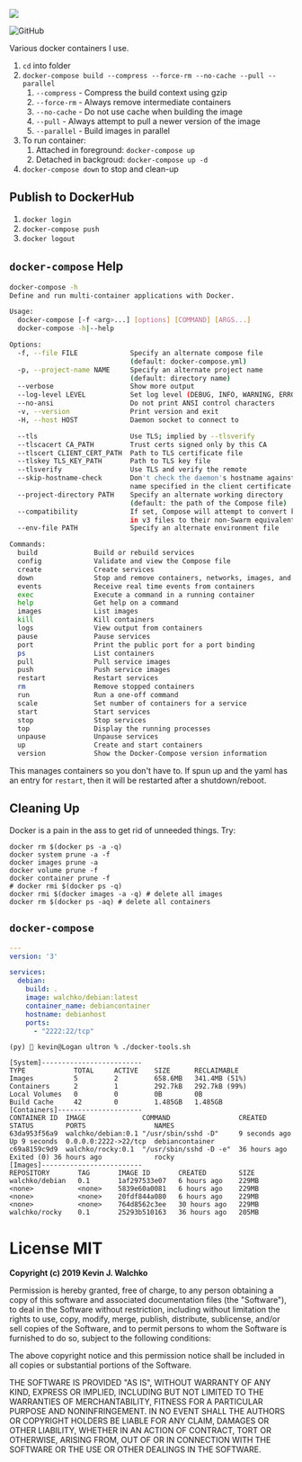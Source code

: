 ![](https://static0.srcdn.com/wordpress/wp-content/uploads/Ultron-Marvel-Comics-Annihilation-Conquest-5.jpg?q=50&fit=crop&w=740&h=389)

![GitHub](https://img.shields.io/github/license/walchko/ultron)

Various docker containers I use.

1. `cd` into folder
1. `docker-compose build --compress --force-rm --no-cache --pull --parallel`
    1. `--compress` - Compress the build context using gzip
    2. `--force-rm` - Always remove intermediate containers
    3. `--no-cache` - Do not use cache when building the image
    4. `--pull` - Always attempt to pull a newer version of the image
    5. `--parallel` - Build images in parallel
1. To run container:
    1. Attached in foreground: `docker-compose up`
    1. Detached in backgroud: `docker-compose up -d`
1. `docker-compose down` to stop and clean-up

## Publish to DockerHub

1. `docker login`
1. `docker-compose push`
1. `docker logout`

## `docker-compose` Help

```bash
docker-compose -h
Define and run multi-container applications with Docker.

Usage:
  docker-compose [-f <arg>...] [options] [COMMAND] [ARGS...]
  docker-compose -h|--help

Options:
  -f, --file FILE             Specify an alternate compose file
                              (default: docker-compose.yml)
  -p, --project-name NAME     Specify an alternate project name
                              (default: directory name)
  --verbose                   Show more output
  --log-level LEVEL           Set log level (DEBUG, INFO, WARNING, ERROR, CRITICAL)
  --no-ansi                   Do not print ANSI control characters
  -v, --version               Print version and exit
  -H, --host HOST             Daemon socket to connect to

  --tls                       Use TLS; implied by --tlsverify
  --tlscacert CA_PATH         Trust certs signed only by this CA
  --tlscert CLIENT_CERT_PATH  Path to TLS certificate file
  --tlskey TLS_KEY_PATH       Path to TLS key file
  --tlsverify                 Use TLS and verify the remote
  --skip-hostname-check       Don't check the daemon's hostname against the
                              name specified in the client certificate
  --project-directory PATH    Specify an alternate working directory
                              (default: the path of the Compose file)
  --compatibility             If set, Compose will attempt to convert keys
                              in v3 files to their non-Swarm equivalent
  --env-file PATH             Specify an alternate environment file

Commands:
  build              Build or rebuild services
  config             Validate and view the Compose file
  create             Create services
  down               Stop and remove containers, networks, images, and volumes
  events             Receive real time events from containers
  exec               Execute a command in a running container
  help               Get help on a command
  images             List images
  kill               Kill containers
  logs               View output from containers
  pause              Pause services
  port               Print the public port for a port binding
  ps                 List containers
  pull               Pull service images
  push               Push service images
  restart            Restart services
  rm                 Remove stopped containers
  run                Run a one-off command
  scale              Set number of containers for a service
  start              Start services
  stop               Stop services
  top                Display the running processes
  unpause            Unpause services
  up                 Create and start containers
  version            Show the Docker-Compose version information

```

This manages containers so you don't have to. If spun up and the yaml has an entry
for `restart`, then it will be restarted after a shutdown/reboot.

## Cleaning Up

Docker is a pain in the ass to get rid of unneeded things. Try:

```
docker rm $(docker ps -a -q)
docker system prune -a -f
docker images prune -a
docker volume prune -f
docker container prune -f
# docker rmi $(docker ps -q)
docker rmi $(docker images -a -q) # delete all images
docker rm $(docker ps -aq) # delete all containers
```

## `docker-compose`

```yaml
---
version: '3'

services:
  debian:
    build: .
    image: walchko/debian:latest
    container_name: debiancontainer
    hostname: debianhost
    ports:
      - "2222:22/tcp"
```

```
(py)  kevin@Logan ultron % ./docker-tools.sh

[System]-------------------------
TYPE            TOTAL     ACTIVE    SIZE      RECLAIMABLE
Images          5         2         658.6MB   341.4MB (51%)
Containers      2         1         292.7kB   292.7kB (99%)
Local Volumes   0         0         0B        0B
Build Cache     42        0         1.485GB   1.485GB
[Containers]---------------------
CONTAINER ID  IMAGE              COMMAND                 CREATED        STATUS        PORTS                 NAMES
63da953f56a9  walchko/debian:0.1 "/usr/sbin/sshd -D"     9 seconds ago  Up 9 seconds  0.0.0.0:2222->22/tcp  debiancontainer
c69a8159c9d9  walchko/rocky:0.1  "/usr/sbin/sshd -D -e"  36 hours ago   Exited (0) 36 hours ago             rocky
[Images]-------------------------
REPOSITORY       TAG       IMAGE ID       CREATED        SIZE
walchko/debian   0.1       1af297533e07   6 hours ago    229MB
<none>           <none>    5839e60a0081   6 hours ago    229MB
<none>           <none>    20fdf844a080   6 hours ago    229MB
<none>           <none>    764d8562c3ee   30 hours ago   229MB
walchko/rocky    0.1       25293b510163   36 hours ago   205MB

```

# License MIT

**Copyright (c) 2019 Kevin J. Walchko**

Permission is hereby granted, free of charge, to any person obtaining a copy
of this software and associated documentation files (the "Software"), to deal
in the Software without restriction, including without limitation the rights
to use, copy, modify, merge, publish, distribute, sublicense, and/or sell
copies of the Software, and to permit persons to whom the Software is
furnished to do so, subject to the following conditions:

The above copyright notice and this permission notice shall be included in all
copies or substantial portions of the Software.

THE SOFTWARE IS PROVIDED "AS IS", WITHOUT WARRANTY OF ANY KIND, EXPRESS OR
IMPLIED, INCLUDING BUT NOT LIMITED TO THE WARRANTIES OF MERCHANTABILITY,
FITNESS FOR A PARTICULAR PURPOSE AND NONINFRINGEMENT. IN NO EVENT SHALL THE
AUTHORS OR COPYRIGHT HOLDERS BE LIABLE FOR ANY CLAIM, DAMAGES OR OTHER
LIABILITY, WHETHER IN AN ACTION OF CONTRACT, TORT OR OTHERWISE, ARISING FROM,
OUT OF OR IN CONNECTION WITH THE SOFTWARE OR THE USE OR OTHER DEALINGS IN THE
SOFTWARE.
